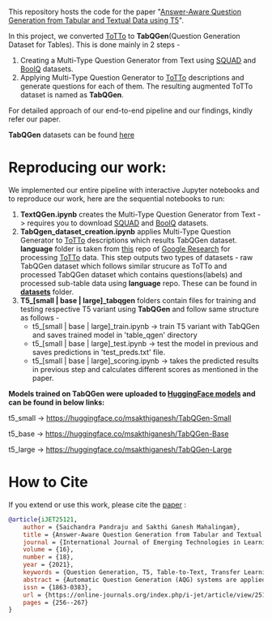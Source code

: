 This repository hosts the code for the paper "[Answer-Aware Question Generation from Tabular and Textual Data using T5](https://doi.org/10.3991/ijet.v16i18.25121)".

In this project, we converted [ToTTo](https://github.com/google-research-datasets/ToTTo) to **TabQGen**(Question Generation Dataset for Tables). This is done mainly in 2 steps - 

  1. Creating a Multi-Type Question Generator from Text using [SQUAD](https://rajpurkar.github.io/SQuAD-explorer/) and [BoolQ](https://github.com/google-research-datasets/boolean-questions) datasets.
  2. Applying Multi-Type Question Generator to [ToTTo](https://github.com/google-research-datasets/ToTTo) descriptions and generate questions for each of them. The resulting augmented ToTTo dataset is named as **TabQGen**.

For detailed approach of our end-to-end pipeline and our findings, kindly refer our paper.

**TabQGen** datasets can be found [here](https://github.com/saichandrapandraju/TabQGen/blob/main/datasets/README.md)

# Reproducing our work:

We implemented our entire pipeline with interactive Jupyter notebooks and to reproduce our work, here are the sequential notebooks to run:

  1. **TextQGen.ipynb** creates the Multi-Type Question Generator from Text -> requires you to download [SQUAD](https://rajpurkar.github.io/SQuAD-explorer/) and [BoolQ](https://github.com/google-research-datasets/boolean-questions) datasets.
  2. **TabQgen_dataset_creation.ipynb** applies Multi-Type Question Generator to [ToTTo](https://github.com/google-research-datasets/ToTTo) descriptions which results TabQGen dataset. **language** folder is taken from [this](https://github.com/google-research/language) repo of [Google Research](https://github.com/google-research) for processing [ToTTo](https://github.com/google-research-datasets/ToTTo) data. This step outputs two types of datasets - raw TabQGen dataset which follows similar strucure as ToTTo and processed TabQGen dataset which contains questions(labels) and processed sub-table data using **language** repo. These can be found in [**datasets**](https://github.com/msakthiganesh/TabQGen/tree/main/datasets) folder.
  3. **T5_[small | base | large]_tabqgen** folders contain files for training and testing respective T5 variant using **TabQGen** and follow same structure as follows - 
      * t5_[small | base | large]_train.ipynb -> train T5 variant with TabQGen and saves trained model in 'table_qgen' directory
      * t5_[small | base | large]_test.ipynb -> test the model in previous and saves predictions in 'test_preds.txt' file.
      * t5_[small | base | large]_scoring.ipynb -> takes the predicted results in previous step and calculates different scores as mentioned in the paper.

**Models trained on TabQGen were uploaded to [HuggingFace models](https://huggingface.co/models) and can be found in below links:** 

t5_small -> https://huggingface.co/msakthiganesh/TabQGen-Small

t5_base -> https://huggingface.co/msakthiganesh/TabQGen-Base

t5_large -> https://huggingface.co/msakthiganesh/TabQGen-Large

# How to Cite
If you extend or use this work, please cite the [paper](https://doi.org/10.3991/ijet.v16i18.25121) :

```bibtex
@article{iJET25121,
	author = {Saichandra Pandraju and Sakthi Ganesh Mahalingam},
	title = {Answer-Aware Question Generation from Tabular and Textual Data using T5},
	journal = {International Journal of Emerging Technologies in Learning (iJET)},
	volume = {16},
	number = {18},
	year = {2021},
	keywords = {Question Generation, T5, Table-to-Text, Transfer Learning},
	abstract = {Automatic Question Generation (AQG) systems are applied in a myriad of domains to generate questions from sources such as documents, images, knowledge graphs to name a few. With the rising interest in such AQG systems, it is equally important to recognize structured data like tables while generating questions from documents. In this paper, we propose a single model architecture for question generation from tables along with text using “Text-to-Text Transfer Transformer” (T5) - a fully end-to-end model which does not rely on any intermediate planning steps, delexicalization, or copy mechanisms. We also present our systematic approach in modifying the ToTTo dataset, release the augmented dataset as TabQGen along with the scores achieved using T5 as a baseline to aid further research.},
	issn = {1863-0383},
	url = {https://online-journals.org/index.php/i-jet/article/view/25121},
	pages = {256--267}
}
```